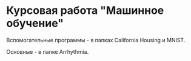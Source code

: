 **Курсовая работа "Машинное обучение"**
=========================================

Вспомогательные программы - в папках California Housing и MNIST.

Основные - в папке Arrhythmia.
